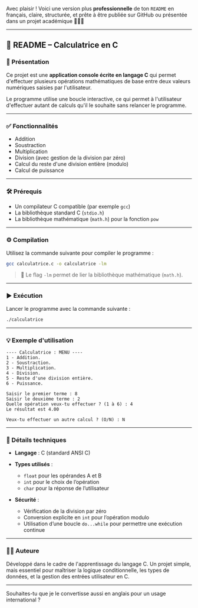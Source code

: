 Avec plaisir ! Voici une version plus **professionnelle** de ton `README` en français, claire, structurée, et prête à être publiée sur GitHub ou présentée dans un projet académique 🧑‍💻📄

---

## 📄 README – Calculatrice en C

### 🧾 Présentation

Ce projet est une **application console écrite en langage C** qui permet d'effectuer plusieurs opérations mathématiques de base entre deux valeurs numériques saisies par l'utilisateur.

Le programme utilise une boucle interactive, ce qui permet à l'utilisateur d'effectuer autant de calculs qu'il le souhaite sans relancer le programme.

---

### ✅ Fonctionnalités

* Addition
* Soustraction
* Multiplication
* Division (avec gestion de la division par zéro)
* Calcul du reste d'une division entière (modulo)
* Calcul de puissance

---

### 🛠️ Prérequis

* Un compilateur C compatible (par exemple `gcc`)
* La bibliothèque standard C (`stdio.h`)
* La bibliothèque mathématique (`math.h`) pour la fonction `pow`

---

### ⚙️ Compilation

Utilisez la commande suivante pour compiler le programme :

```bash
gcc calculatrice.c -o calculatrice -lm
```

> 🔹 Le flag `-lm` permet de lier la bibliothèque mathématique (`math.h`).

---

### ▶️ Exécution

Lancer le programme avec la commande suivante :

```bash
./calculatrice
```

---

### 💡 Exemple d'utilisation

```text
---- Calculatrice : MENU ----
1 - Addition.
2 - Soustraction.
3 - Multiplication.
4 - Division.
5 - Reste d'une division entière.
6 - Puissance.

Saisir le premier terme : 8
Saisir le deuxième terme : 2
Quelle opération veux-tu effectuer ? (1 à 6) : 4
Le résultat est 4.00

Veux-tu effectuer un autre calcul ? (O/N) : N
```

---

### 🧠 Détails techniques

* **Langage** : C (standard ANSI C)
* **Types utilisés** :

  * `float` pour les opérandes A et B
  * `int` pour le choix de l’opération
  * `char` pour la réponse de l’utilisateur
* **Sécurité** :

  * Vérification de la division par zéro
  * Conversion explicite en `int` pour l’opération modulo
  * Utilisation d’une boucle `do...while` pour permettre une exécution continue

---

### 👩‍💻 Auteure

Développé dans le cadre de l'apprentissage du langage C.
Un projet simple, mais essentiel pour maîtriser la logique conditionnelle, les types de données, et la gestion des entrées utilisateur en C.

---

Souhaites-tu que je le convertisse aussi en anglais pour un usage international ?
